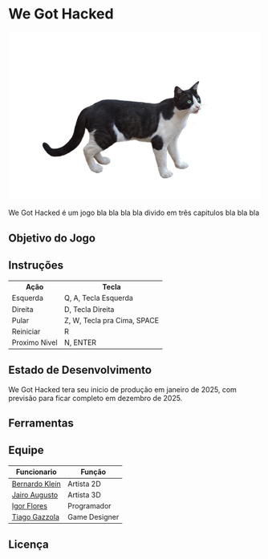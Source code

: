 # We Got Hacked
![menu](https://raw.githubusercontent.com/AtomicRocketEntertainment/We-Got-Hacked/refs/heads/main/ImagemTeste.png)


We Got Hacked é um jogo bla bla bla bla divido em três capitulos bla bla bla

Objetivo do Jogo
-------


Instruções
-------
<table>
  <tr>
    <th>Ação</th><th>Tecla</th>
  </tr>
  <tr>
    <td>Esquerda</td><td>Q, A, Tecla Esquerda</td>
  </tr>
  <tr>
    <td>Direita</td><td>D, Tecla Direita</td>
  </tr>
  <tr>
    <td>Pular</td><td>Z, W, Tecla pra Cima, SPACE</td>
  </tr>
  <tr>
    <td>Reiniciar</td><td>R</td>
  </tr>
  <tr>
    <td>Proximo Nivel</td><td>N, ENTER</td>
  </tr>
</table>

Estado de Desenvolvimento
-------
We Got Hacked tera seu inicio de produção em janeiro de 2025, com previsão para ficar completo em dezembro de 2025.

Ferramentas 
-------

Equipe
-------
| Funcionario        | Função               |
|-------------|-------------------------|
| [Bernardo Klein](https://github.com/tiago) | Artista 2D |
| [Jairo Augusto](https://github.com/tiago) | Artista 3D |
| [Igor Flores](https://github.com/tiago) | Programador |
| [Tiago Gazzola](https://github.com/tiago) | Game Designer |

Licença 
-------
